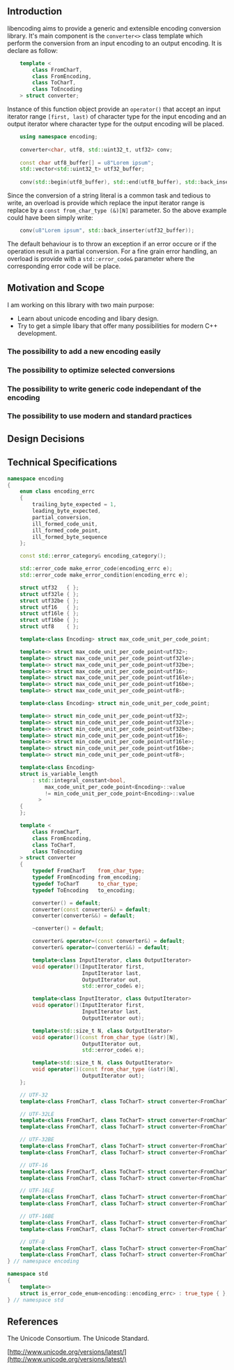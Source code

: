 ## Introduction

libencoding aims to provide a generic and extensible encoding conversion library. It's main component
is the `converter<>` class template which perform the conversion from an input encoding to an output
encoding. It is declare as follow:

```c++
    template <
        class FromCharT,
        class FromEncoding,
        class ToCharT,
        class ToEncoding
    > struct converter;
```

Instance of this function object provide an `operator()` that accept an input iterator range
`[first, last)` of character type for the input encoding and an output iterator where character type
for the output encoding will be placed.

```c++
    using namespace encoding;
    
    converter<char, utf8, std::uint32_t, utf32> conv;
    
    const char utf8_buffer[] = u8"Lorem ipsum";
    std::vector<std::uint32_t> utf32_buffer;
    
    conv(std::begin(utf8_buffer), std::end(utf8_buffer), std::back_inserter(utf32_buffer));
```

Since the conversion of a string literal is a common task and tedious to write, an overload is
provide which replace the input iterator range is replace by a `const from_char_type (&)[N]`
parameter. So the above example could have been simply write:

```c++
    conv(u8"Lorem ipsum", std::back_inserter(utf32_buffer));
```

The default behaviour is to throw an exception if an error occure or if the operation result in a
partial conversion. For a fine grain error handling, an overload is provide with a `std::error_code&`
parameter where the corresponding error code will be place.

## Motivation and Scope

I am working on this library with two main purpose:
- Learn about unicode encoding and libary design.
- Try to get a simple libary that offer many possibilities for modern C++ development.

### The possibility to add a new encoding easily

### The possibility to optimize selected conversions

### The possibility to write generic code independant of the encoding

### The possibility to use modern and standard practices

## Design Decisions

## Technical Specifications

```c++
namespace encoding
{
    enum class encoding_errc
    {
        trailing_byte_expected = 1,
        leading_byte_expected,
        partial_conversion,
        ill_formed_code_unit,
        ill_formed_code_point,
        ill_formed_byte_sequence
    };

    const std::error_category& encoding_category();

    std::error_code make_error_code(encoding_errc e);
    std::error_code make_error_condition(encoding_errc e);

    struct utf32   { };
    struct utf32le { };
    struct utf32be { };
    struct utf16   { };
    struct utf16le { };
    struct utf16be { };
    struct utf8    { };

    template<class Encoding> struct max_code_unit_per_code_point;

    template<> struct max_code_unit_per_code_point<utf32>;
    template<> struct max_code_unit_per_code_point<utf32le>;
    template<> struct max_code_unit_per_code_point<utf32be>;
    template<> struct max_code_unit_per_code_point<utf16>;
    template<> struct max_code_unit_per_code_point<utf16le>;
    template<> struct max_code_unit_per_code_point<utf16be>;
    template<> struct max_code_unit_per_code_point<utf8>;

    template<class Encoding> struct min_code_unit_per_code_point;

    template<> struct min_code_unit_per_code_point<utf32>;
    template<> struct min_code_unit_per_code_point<utf32le>;
    template<> struct min_code_unit_per_code_point<utf32be>;
    template<> struct min_code_unit_per_code_point<utf16>;
    template<> struct min_code_unit_per_code_point<utf16le>;
    template<> struct min_code_unit_per_code_point<utf16be>;
    template<> struct min_code_unit_per_code_point<utf8>;

    template<class Encoding>
    struct is_variable_length
        : std::integral_constant<bool,
            max_code_unit_per_code_point<Encoding>::value
            != min_code_unit_per_code_point<Encoding>::value
          >
    {
    };

    template <
        class FromCharT,
        class FromEncoding,
        class ToCharT,
        class ToEncoding
    > struct converter
    {
        typedef FromCharT    from_char_type;
        typedef FromEncoding from_encoding;
        typedef ToCharT      to_char_type;
        typedef ToEncoding   to_encoding;

        converter() = default;
        converter(const converter&) = default;
        converter(converter&&) = default;

        ~converter() = default;

        converter& operator=(const converter&) = default;
        converter& operator=(converter&&) = default;

        template<class InputIterator, class OutputIterator>
        void operator()(InputIterator first,
                        InputIterator last,
                        OutputIterator out,
                        std::error_code& e);

        template<class InputIterator, class OutputIterator>
        void operator()(InputIterator first,
                        InputIterator last,
                        OutputIterator out);

        template<std::size_t N, class OutputIterator>
        void operator()(const from_char_type (&str)[N],
                        OutputIterator out,
                        std::error_code& e);

        template<std::size_t N, class OutputIterator>
        void operator()(const from_char_type (&str)[N],
                        OutputIterator out);
    };

    // UTF-32
    template<class FromCharT, class ToCharT> struct converter<FromCharT, utf32,   ToCharT, utf32>;

    // UTF-32LE
    template<class FromCharT, class ToCharT> struct converter<FromCharT, utf32,   ToCharT, utf32le>;
    template<class FromCharT, class ToCharT> struct converter<FromCharT, utf32le, ToCharT, utf32>;

    // UTF-32BE
    template<class FromCharT, class ToCharT> struct converter<FromCharT, utf32,   ToCharT, utf32be>;
    template<class FromCharT, class ToCharT> struct converter<FromCharT, utf32be, ToCharT, utf32>;

    // UTF-16
    template<class FromCharT, class ToCharT> struct converter<FromCharT, utf32,   ToCharT, utf16>;
    template<class FromCharT, class ToCharT> struct converter<FromCharT, utf16,   ToCharT, utf32>;

    // UTF-16LE
    template<class FromCharT, class ToCharT> struct converter<FromCharT, utf32,   ToCharT, utf16le>;
    template<class FromCharT, class ToCharT> struct converter<FromCharT, utf16le, ToCharT, utf32>;

    // UTF-16BE
    template<class FromCharT, class ToCharT> struct converter<FromCharT, utf32,   ToCharT, utf16be>;
    template<class FromCharT, class ToCharT> struct converter<FromCharT, utf16be, ToCharT, utf32>;

    // UTF-8
    template<class FromCharT, class ToCharT> struct converter<FromCharT, utf32,   ToCharT, utf8>;
    template<class FromCharT, class ToCharT> struct converter<FromCharT, utf8,    ToCharT, utf32>;
} // namespace encoding

namespace std 
{ 
    template<> 
    struct is_error_code_enum<encoding::encoding_errc> : true_type { }; 
} // namespace std
```

## References

The Unicode Consortium. The Unicode Standard.

[http://www.unicode.org/versions/latest/](http://www.unicode.org/versions/latest/)
